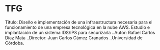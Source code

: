 # TFG
Titulo: Diseño e implementación de una infraestructura necesaria para el funcionamiento de una empresa tecnológica en la nube AWS. Estudio e implantación de un sistema IDS/IPS para securizarla
..Autor: Rafael Carlos Díaz Mata
..Director: Juan Carlos Gámez Granados
..Universidad de Córdoba.

